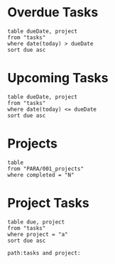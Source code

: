 # Overdue Tasks
```dataview
table dueDate, project
from "tasks"
where date(today) > dueDate
sort due asc
```


# Upcoming Tasks

```dataview
table dueDate, project
from "tasks"
where date(today) <= dueDate
sort due asc
```


# Projects
```dataview
table
from "PARA/001_projects"
where completed = "N"
```



# Project Tasks

```dataview
table due, project
from "tasks"
where project = "a"
sort due asc
```



```query
path:tasks and project:
```